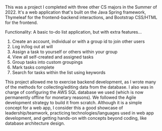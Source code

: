 This was a project I completed with three other CS majors in the Summer of 2022. It's a web application that's built on the Java Spring framework, Thymeleaf for the frontend-backend interactions, and Bootstrap CSS/HTML for the frontend.

Functionality: A basic to-do list application, but with extra features...
1)   Create an account, individual or with a group id to join other users
2)   Log in/log out at will
3)   Assign a task to yourself or others within your group
4)   View all self-created and assigned tasks
5)   Group tasks into custom groupings
6)   Mark tasks complete
7)   Search for tasks within the list using keywords

This project allowed me to exercise backend development, as I wrote many of the methods for collecting/editing data from the database. I also was in charge of configuring the AWS SQL database we used (which is now permanently offline for monetary reasons). We followed the Agile development strategy to build it from scratch. Although it is a simple concept for a web app, I consider this a good showcase of leadership/teamwork, practicing technologies/languages used in web app development, and getting hands-on with concepts beyond coding, like database architecture design.
